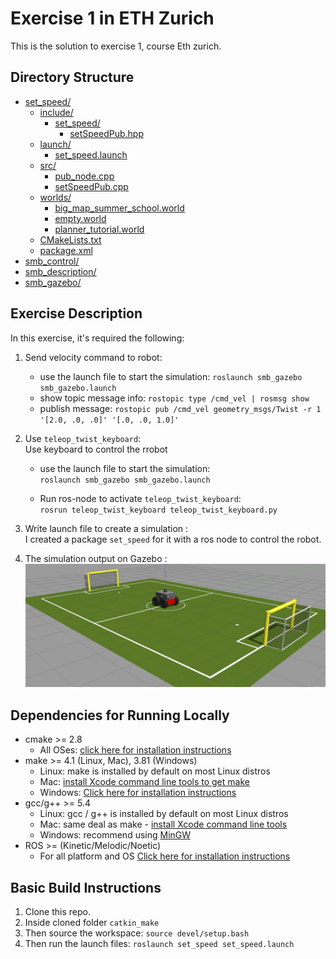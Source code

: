 # Exercise 1 in ETH Zurich
This is the solution to exercise 1, course Eth zurich. 

## Directory Structure
* [set_speed/](src/set_speed)
  * [include/](src/set_speed/include)
    * [set_speed/](src/set_speed/include/set_speed)
      * [setSpeedPub.hpp](src/set_speed/include/set_speed/setSpeedPub.hpp)
  * [launch/](src/set_speed/launch)
    * [set_speed.launch](src/set_speed/launch/set_speed.launch)
  * [src/](src/set_speed/src)
    * [pub_node.cpp](src/set_speed/src/pub_node.cpp)
    * [setSpeedPub.cpp](src/set_speed/src/setSpeedPub.cpp)
  * [worlds/](src/set_speed/worlds)
    * [big_map_summer_school.world](src/set_speed/worlds/big_map_summer_school.world)
    * [empty.world](src/set_speed/worlds/empty.world)
    * [planner_tutorial.world](src/set_speed/worlds/planner_tutorial.world)
  * [CMakeLists.txt](src/set_speed/CMakeLists.txt)
  * [package.xml](src/set_speed/package.xml)
* [smb_control/](src/smb_control)
* [smb_description/](src/smb_description)
* [smb_gazebo/](src/smb_gazebo)

## Exercise Description

In this exercise, it's required the following:  
1. Send velocity command to robot:  
    -  use the launch file to start the simulation:
    `roslaunch smb_gazebo smb_gazebo.launch`
    - show topic message info:
    `rostopic type /cmd_vel | rosmsg show`
    - publish message:
    `rostopic pub /cmd_vel geometry_msgs/Twist -r 1 '[2.0, .0, .0]' '[.0, .0, 1.0]'`

2.  Use `teleop_twist_keyboard`:  
Use keyboard to control the rrobot  
    - use the launch file to start the simulation:  
      `roslaunch smb_gazebo smb_gazebo.launch` 

    - Run ros-node to activate `teleop_twist_keyboard`:   
      `rosrun teleop_twist_keyboard teleop_twist_keyboard.py`

3. Write launch file to create a simulation  :  
I created a package `set_speed` for it with a ros node to control the robot.

4. The simulation output on Gazebo :
    ![alt text](images/gazebo.png)

## Dependencies for Running Locally
* cmake >= 2.8
  * All OSes: [click here for installation instructions](https://cmake.org/install/)
* make >= 4.1 (Linux, Mac), 3.81 (Windows)
  * Linux: make is installed by default on most Linux distros
  * Mac: [install Xcode command line tools to get make](https://developer.apple.com/xcode/features/)
  * Windows: [Click here for installation instructions](http://gnuwin32.sourceforge.net/packages/make.htm)
* gcc/g++ >= 5.4
  * Linux: gcc / g++ is installed by default on most Linux distros
  * Mac: same deal as make - [install Xcode command line tools](https://developer.apple.com/xcode/features/)
  * Windows: recommend using [MinGW](http://www.mingw.org/)
* ROS  >= (Kinetic/Melodic/Noetic)
  * For all platform and OS [Click here for installation instructions](http://wiki.ros.org/ROS/Installation)

## Basic Build Instructions

1. Clone this repo.
2. Inside cloned folder `catkin_make`
3. Then source the workspace: `source devel/setup.bash`
4. Then run the launch files: `roslaunch set_speed set_speed.launch`

